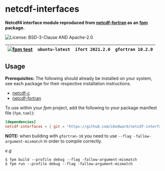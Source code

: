 # netcdf-interfaces
__Netcdf4 interface module reproduced from [netcdf-fortran](https://github.com/Unidata/netcdf-fortran) as an [fpm](https://github.com/fortran-lang/fpm) package.__

![License: BSD-3-Clause AND Apache-2.0](https://img.shields.io/badge/License-BSD--3--Clause%20AND%20Apache--2.0-blue)


| [![fpm test](https://github.com/LKedward/netcdf-interfaces/actions/workflows/test.yml/badge.svg)](https://github.com/LKedward/netcdf-interfaces/actions) | `ubuntu-latest` | `ifort 2021.2.0` | `gfortran 10.2.0` |
|---|---|---|---|

## Usage

__Prerequisites:__
The following should already be installed on your system, see each package for their respective installation instructions.
- [netcdf-c](https://github.com/Unidata/netcdf-c)
- [netcdf-fortran](https://github.com/Unidata/netcdf-fortran)

To use within your *fpm* project, add the following to your package manifest file (`fpm.toml`):

```toml
[dependencies]
netcdf-interfaces = { git = "https://github.com/LKedward/netcdf-interfaces.git" }
```

__NOTE:__ when building with `gfortran-10` you need to use `--flag -fallow-argument-mismatch` in order to compile correctly.

_e.g_

```shell
$ fpm build --profile debug --flag -fallow-argument-mismatch
$ fpm run --profile debug --flag -fallow-argument-mismatch
```

